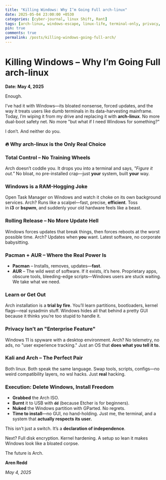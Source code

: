 ```yaml
---
title: "Killing Windows: Why I’m Going Full arch-linux"
date: 2025-05-04 23:00:00 +0530
categories: [cyber-journal, linux Shift, Rant]
tags: [arch-linux, windows-escape, linux-life, terminal-only, privacy, AUR, hacker-journal, rant]
pin: true
comments: true
permalink: /posts/killing-windows-going-full-arch/
---
```

# **Killing Windows – Why I’m Going Full arch-linux**

**Date: May 4, 2025**

Enough.

I’ve had it with Windows—its bloated nonsense, forced updates, and the way it treats users like dumb terminals in its data-harvesting mainframe. Today, I’m wiping it from my drive and replacing it with **arch-linux**. No more dual-boot safety net. No more "but what if I need Windows for something?"

I don’t. And neither do you.

### **🔥 Why arch-linux is the Only Real Choice**

### **Total Control – No Training Wheels**

Arch doesn’t coddle you. It drops you into a terminal and says, *"Figure it out."* No bloat, no pre-installed crap—just **your** system, built **your** way.

### **Windows is a RAM-Hogging Joke**

Open Task Manager on Windows and watch it choke on its own background services. Arch? Runs like a scalpel—fast, precise, **efficient**. Toss in **i3** or **bspwm**, and suddenly your old hardware feels like a beast.

### **Rolling Release – No More Update Hell**

Windows forces updates that break things, then forces reboots at the worst possible time. Arch? Updates when **you** want. Latest software, no corporate babysitting.

### **Pacman + AUR – Where the Real Power Is**

- **Pacman** – Installs, removes, updates—**fast**.
- **AUR** – The wild west of software. If it exists, it’s here. Proprietary apps, obscure tools, bleeding-edge scripts—Windows users are stuck waiting. We take what we need.

### **Learn or Get Out**

Arch installation is a **trial by fire**. You’ll learn partitions, bootloaders, kernel flags—real sysadmin stuff. Windows hides all that behind a pretty GUI because it thinks you’re too stupid to handle it.

### **Privacy Isn’t an "Enterprise Feature"**

Windows 11 is spyware with a desktop environment. Arch? No telemetry, no ads, no "user experience tracking." Just an OS that **does what you tell it to.**

### **Kali and Arch – The Perfect Pair**

Both linux. Both speak the same language. Swap tools, scripts, configs—no weird compatibility layers, no wsl hacks. Just **real** hacking.

### **Execution: Delete Windows, Install Freedom**

- **Grabbed** the Arch ISO.
- **Burnt** it to USB with **`dd`** (because Etcher is for beginners).
- **Nuked** the Windows partition with GParted. No regrets.
- **Time to install**—no GUI, no hand-holding. Just me, the terminal, and a system that **actually respects its user.**

This isn’t just a switch. It’s a **declaration of independence**.

Next? Full disk encryption. Kernel hardening. A setup so lean it makes Windows look like a bloated corpse.

The future is Arch.

**Aren Redd**

*May 4, 2025*
